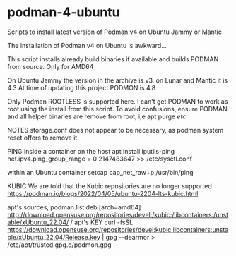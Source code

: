 # podman-4-ubuntu

Scripts to install latest version of Podman v4 on Ubuntu Jammy or Mantic

The installation of Podman v4 on Ubuntu is awkward...

This script installs already build binaries if available and builds PODMAN from source.
Only for AMD64

On Ubuntu Jammy the version in the archive is v3, on Lunar and Mantic it is 4.3
At time of updating this project PODMON is 4.8

Only Podman ROOTLESS is supported here.
I can't get PODMAN to work as root using the install from this script.
To avoid confusions, ensure PODMAN and all helper binaries are remove from root, i,e apt purge *etc*

NOTES
storage.conf does not appear to be necessary, as podman system reset offers to remove it.

PING inside a container
on the host
apt install iputils-ping
net.ipv4.ping_group_range = 0 2147483647 >> /etc/sysctl.conf

within an Ubuntu container
setcap cap_net_raw+p /usr/bin/ping

KUBIC
We are told that the Kubic repositories are no longer supported
https://podman.io/blogs/2022/04/05/ubuntu-2204-lts-kubic.html

apt's sources, podman.list
deb [arch=amd64] http://download.opensuse.org/repositories/devel:/kubic:/libcontainers:/unstable/xUbuntu_22.04/ /
apt's KEY
curl -fsSL https://download.opensuse.org/repositories/devel:kubic:libcontainers:unstable/xUbuntu_22.04/Release.key | gpg --dearmor > /etc/apt/trusted.gpg.d/podmon.gpg

